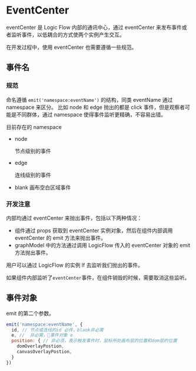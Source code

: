 # EventCenter
eventCenter 是 Logic Flow 内部的通讯中心，通过 eventCenter 来发布事件或者监听事件，以低耦合的方式使两个实例产生交互。

在开发过程中，使用 eventCenter 也需要遵循一些规范。

## 事件名

### 规范
命名遵循 `emit('namespace:eventName')` 的结构，同类 eventName 通过 namespace 来区分。
比如 node 和 edge 抛出的都是 click 事件，但是观察者可能是不同群体，通过 namespace 使得事件监听更精确，不容易出错。

目前存在的 namespace
- node

  节点级别的事件

- edge

  连线级别的事件

- blank
  画布空白区域事件
  

### 开发注意
内部均通过 eventCenter 来抛出事件，包括以下两种情况：
- 组件通过 props 获取到 eventCenter 实例对象，然后在组件内部调用 eventCenter 的 emit 方法来抛出事件。
- graphModel 中的方法通过调用 LogicFlow 传入的 eventCenter 对象的 emit 方法抛出事件。

用户可以通过 LogicFlow 的实例 lf 去监听我们抛出的事件。

如果组件内部监听了`eventCenter`事件，在组件销毁的时候，需要取消这些监听。

## 事件对象
emit 的第二个参数。
```js
emit('namespace:eventName', {
  id, // 节点或连线的id 必传，blank非必需
  e, //  非必需，事件对象 e
  position: { // 非必须，表示触发事件时，鼠标所处画布层的位置和dom层的位置
    domOverlayPostion,
    canvasOverlayPostion,
  }
})
